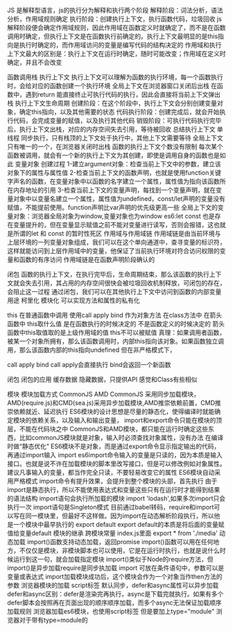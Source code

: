 JS 是解释型语言，js的执行分为解释和执行两个阶段
    解释阶段：词法分析，语法分析，作用域规则确定
    执行阶段：创建执行上下文，执行函数代码，垃圾回收
    js解释阶段便会确定作用域规则，因此作用域在函数定义时就确定了，而不是在函数调用时确定，但执行上下文是在函数执行前确定的。执行上下文最明显的是this指向是执行时确定的，而作用域访问的变量是编写代码的结构决定的
    作用域和执行上下文最大的区别是：执行上下文在运行时确定，随时可能改变；作用域在定义时确定，并且不会改变

函数调用栈 执行上下文
    执行上下文可以理解为函数的执行环境，每一个函数执行时，会给对应的函数创建一个执行环境
    全局上下文在浏览器窗口关闭后出栈
    在函数中，遇到return 能直接终止可执行代码的执行，因此会直接将当前上下文弹出栈
    执行上下文生命周期
        创建阶段：在这个阶段中，执行上下文会分别创建变量对象，确定this指向，以及其他需要的状态
        代码执行阶段：创建完成后，就会开始执行代码，会完成变量的赋值，以及执行其他代码
        销毁阶段：可执行代码执行完毕后，执行上下文出栈，对应的内存空间失去引用，等待被回收
    总结执行上下文
        单线程
        同步执行，只有栈顶的上下文处于执行中，其他上下文需要等待
        全局上下文只有唯一的一个，在浏览器关闭时出栈
        函数的执行上下文个数没有限制
        每次某个函数被调用，就会有一个新的执行上下文为其创建，即使是调用自身的函数也是如此
变量对象
    创建过程
        1-建立argument对象：检查当前上下文中的参数，建立该对象下的属性与属性值
        2-检查当前上下文的函数声明，也就是使用function关键字声名的函数，在变量对象中以函数的名字建立一个属性，属性值为指向该函数所在内存地址的引用
        3-检查当前上下文的变量声明，每找到一个变量声明，就在变量对象中以变量名建立一个属性，属性值为undefined，const/let声明的变量没有赋值，不能提前使用。function声明比var声明的优先级更高一些
    全局上下文的变量对象：浏览器全局对象为window,变量对象也为window
    es6:let const 也是存在变量提升的，但在变量显示赋值之前不能对变量进行读写，否则会报错，这也就是所谓的let 和 const 的暂时性死区
作用域与作用域链
    作用域链是由当前环境与上层环境的一列变量对象组成，我们可以在这个单向通道中，查寻变量的标识符，这样就能访问到上层作用域中的变量，他保证了当前执行环境对符合访问权限的变量和函数的有序访问
    作用域链是在函数声明阶段确认的

闭包
    函数的执行上下文，在执行完毕后，生命周期结束，那么该函数的执行上下文就会失去引用，其占用的内存空间很快会被垃圾回收机制释放，可闭包的存在，会阻止这一过程
    通过闭包，我们可以在其他执行上下文中访问到函数的内部变量
    用途 柯里化 模块化 可以实现方法和属性的私有化

this
    在普通函数中调用
    使用call apply bind
    作为对象方法
    在class方法中
    在箭头函数中
    this取什么值 是在函数执行的时候决定的 不是函数定义的时候决定的
    箭头函数中this取值取的是上级作用域的值
    this不可以被赋值
    真理：如果调用者函数，被某一个对象所拥有，那么该函数调用时，内部this指向该对象。如果函数独立调用，那么该函数内部的this指向undefined 但在非严格模式下，

call  apply  bind
call apply会直接执行 bind会返回一个新函数

闭包
闭包的应用
缓存数据  隐藏数据，只提供API 感觉和Class有些相似

模块
    模块加载方式 CommonJS AMD
        CommonJS 采用同步加载模块，AMD(require.js)和CMD(sea.js)采用异步加载模块,AMD推崇依赖前置，CMD推崇依赖就近、延迟执行
    ES6模块的设计思想是尽量的静态化，使得编译时就能确定模块的依赖关系，以及输入和输出变量， import和export命令只能在模块的顶层，不能在代码块之中
    CommonJS和AMD模块，都只能在运行时确定这些东西，比如commonJS模块就是对象，输入时必须查找对象属性，没有办法 在编译时做“静态优化”
    ES6模块不是对象，而是通过export命令显示指定输出的代码，再通过import输入
    import
        es6import命令输入的变量是只读的，因为本质是输入接口。也就是说不许在加载模块的脚本里改写接口，但是可以修改例如对象属性。建议凡事输入的变量，都当作完全只读，不要轻易改变它的属性
        ES6模块自动采用严格模式
        import命令有提升效果，会提升到整个模块的头部，首先执行
        由于import是静态执行，所以不能使用表达式和变量这些只有在运行时才能得到结果的语法结构
        import语句会执行所加载的模块 import 'lodash',如果多次import只会执行一次
        import语句是Singleton模式
        目前通过babel转码，require和import可以写在同一模块里，但最好不这样做。因为import在动态解析阶段执行，所以他是一个模块中最早执行的
    export default
        export default的本质是将后面的变量赋值给变量default
    模块的继承
    跨模块常量
        index.js里面 export * from './media'
    动态加载
        import()函数支持动态加载，返回promise
        import()函数可以用在任何地方，不仅仅是模块，非模块脚本也可以使用，它是在运行时执行，也就是说什么时候运行到这一句，就会加载指定模块
        import()类似于Node的require方法，但import()是异步加载require是同步执加载
        import 可放在条件语句中，参数可以是变量或表达式
        import加载模块成功后，这个模块会作为一个对象当作then方法的参数
浏览器模块的加载
    script标签
        默认同步，defer和async属性可以异步加载
        defer和async区别：defer是渲染完再执行，async是下载完就执行。如果有多个defer脚本会按照再在页面出现的顺序顺序加载，而多个async无法保证加载顺序
    加载规则
        浏览器加载es6模块，也使用script标签 但是要加上type="module"
        浏览器对于带有type=module的<script>会采用异步加载，等同于defer
node模块加载
    浏览器现在有两种模块，一种是es6模块，简称ESM，另一种是commonJS，简称CJS
    CommonJS是nodejs专用，与ES6模块不兼容。他们采用不同的加载方案，从nodejs13.2版本开始，nodeJS默认打开了es6模块支持
    nodeJS模块要求es6模块采用 .mjs后缀，nodejs遇到.mjs就会认为是es6模块，默认启用严格模式，如果不希望用.mjs可以在package.json中配置"type": "module"，如果这是还需呀使用nodejs模块，需要把commonjs脚本的后缀名改为.cjs
    总之：.mjs总是以ES6模块加载，.cjs文件总是以commonJS模块加载，.js文件的加载取决于package.json里type字段
    注意：es6模块与commonJS模块尽量不要混用
    package.json的export字段
        优先级高于main
        可以实现子目录别名、main的别名、条件加载（利用.这个别名，可以为es6模块和commonjs模块指定不同的入口）
    commonjs模块加载es6模块
        commonjs的require()命令不能加载es模块，只能用import()方法加载
    es6模块加载commonjs模块
        es6模块的import命令可以加载commonjs模块，但只能整体加载，不能只加载单一输出项，因为es6模块需呀支持静态代码分析
    同时支持两种格式的模块
    内部变量
        es6模块应该是通用的，同一个模块不用修改，就应该可以用在浏览器环境和服务器环境，为此，nodejs规定es6模块中不能使用commonjs模块中特有的变量如：arguments、require、module、exports、__filename、__dirname
循环加载
    commonjs
es6模块和commonJS的差异
    CommonJS模块输出的是一个值的（浅）拷贝，ES6模块输出的是值的引用
        JS引擎对脚本进行静态分析时，遇到import会生成一个只读引用，等到脚本真的执行时，再根据这个只读引用，到被加载的模块里取值
    CommonJS是运行时加载，ES6模块是编译时输出接口
        因为CommonJS加载的是一个对象（即module.exports属性）
    require是同步加载模块，import()是异步加载资源
模块一些零碎的问题
    require重复引用的问题
        缓存策略：nodejs会自动缓存经过require引入的文件，使得下次再引入不需要经过文件系统，而是直接从缓存中读取，不过这种缓存方式是通过文件路径定位的，即使两个文件内容完全一致，但是位于不同路径下，还是会缓存两次
    exports与module.exports的区别
        exports是对module.exports的引用
异步和单线程
    js是单线程的，同时只能做一件事，浏览器和nodejs已经支持JS启动进程，如Web Worker
    js和DOM渲染共用同一个线程，因为JS可以修改DOM结构
同步和异步的区别？
    异步是基于JS是单线程而产生的，异步不会阻塞代码的执行，同步会阻塞代码的执行
手写Promise加载一张图片？
前端使用异步的场景？

eventloop
    同步代码一行一行在函数调用栈执行
    遇到异步，先记录下，等待时机（定时、网络请求等）
    时机一到就移入到callbackqueqe里
    如果调用栈为空
    先执行当前的微任务队列
    尝试DOM渲染
    eventloop开始工作
    轮训查找任务队列，如果有则移动到函数调用栈执行
    然后继续轮训查找

Promise
    三种状态 pending fulfilled rejected
    只能pending -> fulfilled  pending -> rejected 变化不可逆
    then正常返回fulfilled,里面有报错则返回rejected
    catch正常返回fulfilled,里面有报错则返回rejected

async await
    执行async函数，返回的是Promise对象
    await相当于Promise的then await后面可以跟一个promise async函数的执行 数/字符串...
    可以用try catch 捕获异常 await后面跟的promise如果是reject 则后面的代码不会执行
    await语句 后面行的代码都可以当作异步的callback,在执行async方法时，await语句前面的都可以看作是同步执行的，在一些场景题里要注意

for of 常用于异步的遍历

宏任务macroTask 微任务microTask
    宏：setTimeout setInterval Ajax DOM事件
    微：Promise async/await
    微任务的执行时机比宏任务早，宏任务在DOM渲染后触发，微任务在DOM渲染前触发
        微任务是ES6语法规定
        宏任务是浏览器规定
eventloop和DOM渲染
    每次函数调用栈清空，即同步任务执行完
    都是DOM渲染的机会，DOM结构如果有改变则重新渲染
    然后再去触发下一次eventloop

XMLHttpRequest
    xhr.readyState
        0 未初始化 还没有调用send方法
        1 载入 已调用send方法，正在发送请求
        2 载入完成 send方法执行完成，已接收到全部响应内容
        3 交互 正在解析响应内容
        4 完成 响应内容解析完成，可以在客户端调用
    xhr.status
        2XX 成功处理请求
        3XX 需要重定向，浏览器直接跳转，如301 302 304
            301永久重定向 302临时重定向 304资源未改变返回浏览器缓存资源
        4XX 客户端请求错误，如404 403
            403客户端没有权限
        5XX 服务端错误

    同源策略
        ajax请求时，浏览器要求当前网页和server必须同源（安全）
        同源：协议、域名、端口三者必须一致
        加载图片、css、js可无视同源策略

    跨域
        所有的跨域都必须经过server端允许和配合
        未经server端允许就实现跨域，说明浏览器有漏洞，危险信号

    JSONP
        <script>可绕过跨域限制
        服务器可以任意动态拼接数据返回
        所以<script>就可以获得跨域的数据，只要服务端愿意返回

    CORS - 服务端设置http header

存储
    cookie
        本身用于浏览器和server通讯，被借用到本地存储
        可用document.cookie = '...'来修改
        缺点：存储大小，最大4KB；http请求时需要发送到服务端，增加请求数据量；只能用document.cookie = '...'来修改，简陋
    localStorage,sessionStorage 最大可存储5M
        API简易 setItem getItem
        不会随着http请求发送出去
    localStorage 数据会永久存储，除非代码或手动删除
    sessionStorage 数据只会存在于当前会话，浏览器关闭则会清空

http
    1XX 服务器收到请求
    2XX 请求成功 如200
    3XX 重定向 如302
    4XX 客户端错误 如404
    5XX 服务端错误 如500
    301 永久重定向 （配合location 浏览器自动处理）
    302 临时重定向 （配合location 浏览器自动处理）
    307 ？？？
    304 资源未被修改
    404 资源未被找到
    403 没有权限
    500 服务器错误
    504 网关超时
    methods
        get post patch put delete
    Restful API
        一种新的API设计方法（早已推广使用）
        传统的API设计：把每个url当作一个功能
        RestfulAPI：把每个url当作一个唯一的资源
            尽量不使用url参数 传统API设计 /api/list?pageIndex=2  Restful API设计 /api/list/2
            用method表示操作类型
    headers
        request headers
            Accept 浏览器可接收的数据格式
            Accept-Encoding 浏览器可接收的压缩算法，如gzip
            Accept-Language 浏览器可接收的语言，如zh-CN
            Connection: keep-alive 一次TCP连接重复使用
            cookie
            HOST 请求地址的域名
            User-Agent 浏览器信息
            Content-type 发送数据的格式 如application/json 一般get请求没有这个header
        response headers
            Content-type 返回的数据格式 如application/json
            Content-length 返回的数据大小，多少字节
            Content-Encoding 返回数据的压缩算法 如gzip
            Set-Cookie 服务端向客户端设置cookie使用 用于在客户端创建一个Cookie
        自定义header
        缓存相关headers
            Catch-Control
            Expires
            Last-Modified
            If-Modified-Since
            Etag
            If-None-Match
    强制缓存
        Cache-Control 在response headers中，控制强制缓存的逻辑，例：Cache-Control: max-age=31536000（单位秒）
        Cache-Control的值
            max-age 缓存最大过期时间
            no-cache 不用强制缓存
            no-store 不用强制缓存 ，也不用服务端做缓存
            private
            public
        Expires 在response header中，同为控制缓存过期，已被Cache-Control代替
    协商缓存
        服务端缓存策略
        服务器判断客户端资源，是否和服务器资源一样s
        一致则返回304，否则返回200和最新的资源
        资源标识
            在response headers中，有两种
            Last-Modified 资源的最后修改时间，If-Modified-Since 在request headers中
            Etag 资源的唯一标识（一个字符串，类似人类的指纹），If-None-Match 在request headers中
            Last-Modified、Etag共存会优先使用Etag，因为Last-Modified只能精确到秒级
            如果资源被重复生成而内容不变，Etag也不变 更高效一些
    三种刷新操作
        正常操作：地址栏树输入url 跳转链接 前进后退等
        手动刷新：F5、点击刷新按钮、右击菜单刷新
        强制刷新：ctrl + F5
    正常操作：强制缓存有效、协商缓存有效
    手动刷新：强制缓存失效、协商缓存有效
    强制刷新：强制缓存失效、协商缓存失效

webpack 和 babel
    ES6模块化，浏览器暂不支持
    ES6语法，浏览器并不完全支持
    压缩代码、整合代码，让网页加载更快

linux命令
    登录机器ssh work@192.168.10.21
    创建目录 mkdir abc
    删除文件夹 rm -rf abc
    删除文件 rm
    修改文件名 mv index.html index1.html
    移动文件到上级目录 mv index.html ../index1.html
    拷贝 cp a.js a1.js  也可用来移动文件
    新建 touch d.js
    新建 vi d.js
    看文件 vim d.js
    看文件 cat d.js  head d.js tail package.json
    查找文件内容 grep "babel" package.json
    学习 vimtutor

运行环境
    运行环境即浏览器、node
    下载网页代码，渲染出页面，期间会执行若干js
    要保证代码在浏览器中稳定且高效
    加载资源的形式 ：html代码、媒体文件（图片、视频等）、js、css
    加载资源的过程
    渲染页面的过程
    <!-- 下载资源：各个资源类型、下载过程
    渲染页面 -->
    网页加载过程
        DNS解析：域名->ip地址
        浏览器根据IP地址向服务器发起http请求
        服务器处理http请求，并返回给浏览器
        渲染过程
            根据HTML代码生成DOM树
            根据CSS生成CSSOM
            将DOM树和CSSDOM整合成Render Tree
        q：为何建议把css放在head里，为何建议把js放在body最后？
        note：遇到script会停止渲染，img标签如果比较大，不会阻塞渲染
                window.addEventListener('load', function() {}) 页面全部资源加载完成才会执行，包括图片、视频等
                document.addEventListener('DOMContentLoaded, function() {}) DOM渲染完即可执行，此时图片、视频可能还没有加载完
    性能优化
        原则：多使用内存、缓存或其他方法
            减少CPU计算量、减少网络加载耗时
            （适用于所有编程的性能优化--空间换时间）
        让下载更快
            减少资源体积：压缩代码
            减少访问次数：合并代码。SSR服务端渲染、缓存
            使用更快的网络：CDN
        让渲染更快
            CSS放在head,js放在body最下面
            尽早执行js,用DOMContentLoaded触发
            懒加载（图片懒加载、上滑加载更多）
            对DOM查询进行缓存
            频繁DOM操作合并到一起插入DOM结构
            截流throttle 防抖debounce
        缓存：静态资源加hash后缀，根据文件内容计算hash，文件内容不变则hash不变，则url不变
            url不变则会自动触发http缓存机制，返回304
        CDN
        SSR：服务端渲染，将网页和数据一起加载，一起渲染
        非SSR（前后端分离）：先加载网页，再加载数据，再渲染数据
        懒加载：例如img标签先渲染一个很小的预览图，当图片内容漏在屏幕中时将真实的图片路径赋值给src
        防抖：用户输入结束或暂停时，才会触发change事件
        节流：拖拽一个元素时候，要随时拿到该元素被拖拽的位置
            直接用drag事件会频繁触发，很容易导致卡顿
            节流：无论拖拽速度多快，都会每隔100ms触发一次
    安全
        攻击方式
        XSS跨站请求攻击
            场景：一个博客网站，我发表一篇博客，其中嵌入script脚本
                脚本内容：获取cookie，发送到我的服务器（服务器配合跨域）
                发布这篇博客，有人查看它，我轻松收割访问者的cookie
            预防：替换特殊字符，如<变为&lt >变为&gt
                 前端要替换、后端也要替换，都做总不会有错
        XSRF跨站请求伪造
            场景：你正在购物，看中了某个商品，商品id是100
                付费接口是xxx.com/pay?id=100 但没有任何验证
                我是一个攻击者，我看中了一个商品，id是200，我想让你帮我买
                我想你发送一封电子邮件，邮件标标题很吸引人
                但邮件正文隐藏着<img src="xxx.com/pay?id=200">
                你一查看邮件就会帮我购买id是200的商品
                原因：img发起的请求是可以支持跨域的
            预防：使用post接口，因为post接口用img是不通的
                增加验证码，例如密码、短信验证码、指纹等